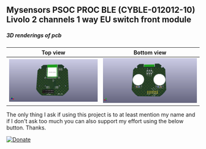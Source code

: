 ## Mysensors PSOC PROC BLE (CYBLE-012012-10) Livolo 2 channels 1 way EU switch front module

##### 3D renderings of pcb

Top view | Bottom view
------------ | -------------
![Alt text](3d/renderings/livolo_2_channels_1way_eu_switch_cyble_top.png?raw=true "top view") | ![Alt text](3d/renderings/livolo_2_channels_1way_eu_switch_cyble_bottom.png?raw=true "bottom view")


The only thing I ask if using this project is to at least mention my name and if I don't ask too much you can also support my effort using the below button. Thanks.

[![Donate](https://img.shields.io/badge/Donate-PayPal-green.svg)](https://www.paypal.com/cgi-bin/webscr?cmd=_s-xclick&hosted_button_id=3ELNC7T6XRJ74&source=url)